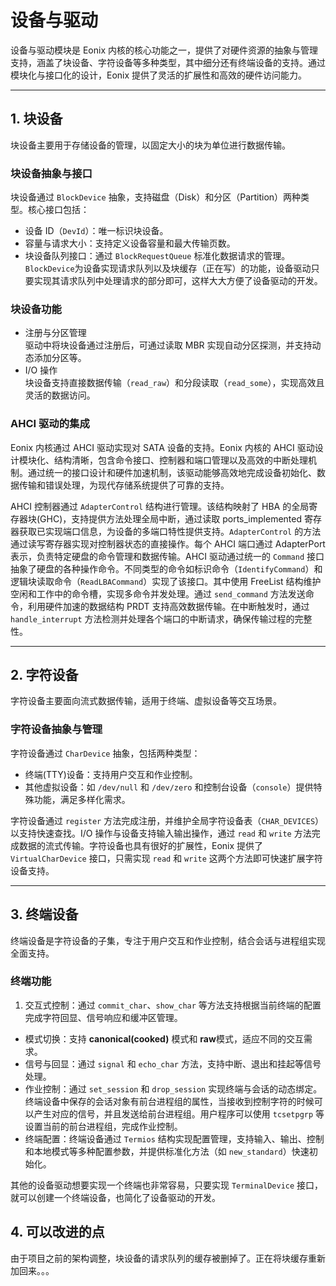# 设备与驱动

设备与驱动模块是 Eonix 内核的核心功能之一，提供了对硬件资源的抽象与管理支持，涵盖了块设备、字符设备等多种类型，其中细分还有终端设备的支持。通过模块化与接口化的设计，Eonix 提供了灵活的扩展性和高效的硬件访问能力。

---

## 1. 块设备

块设备主要用于存储设备的管理，以固定大小的块为单位进行数据传输。

### 块设备抽象与接口
块设备通过 `BlockDevice` 抽象，支持磁盘（Disk）和分区（Partition）两种类型。核心接口包括：
- 设备 ID（`DevId`）：唯一标识块设备。
- 容量与请求大小：支持定义设备容量和最大传输页数。
- 块设备队列接口：通过 `BlockRequestQueue` 标准化数据请求的管理。`BlockDevice`为设备实现请求队列以及块缓存（正在写）的功能，设备驱动只要实现其请求队列中处理请求的部分即可，这样大大方便了设备驱动的开发。

### 块设备功能
- 注册与分区管理  
  驱动中将块设备通过注册后，可通过读取 MBR 实现自动分区探测，并支持动态添加分区等。
- I/O 操作  
  块设备支持直接数据传输（`read_raw`）和分段读取（`read_some`），实现高效且灵活的数据访问。

### AHCI 驱动的集成

Eonix 内核通过 AHCI 驱动实现对 SATA 设备的支持。Eonix 内核的 AHCI 驱动设计模块化、结构清晰，包含命令接口、控制器和端口管理以及高效的中断处理机制。通过统一的接口设计和硬件加速机制，该驱动能够高效地完成设备初始化、数据传输和错误处理，为现代存储系统提供了可靠的支持。

AHCI 控制器通过 `AdapterControl` 结构进行管理。该结构映射了 HBA 的全局寄存器块(GHC)，支持提供方法处理全局中断，通过读取 ports_implemented 寄存器获取已实现端口信息，为设备的多端口特性提供支持。`AdapterControl` 的方法通过读写寄存器实现对控制器状态的直接操作。每个 AHCI 端口通过 AdapterPort 表示，负责特定硬盘的命令管理和数据传输。AHCI 驱动通过统一的 `Command` 接口抽象了硬盘的各种操作命令。不同类型的命令如标识命令（`IdentifyCommand`）和逻辑块读取命令（`ReadLBACommand`）实现了该接口。其中使用 FreeList 结构维护空闲和工作中的命令槽，实现多命令并发处理。通过 `send_command` 方法发送命令，利用硬件加速的数据结构 PRDT 支持高效数据传输。在中断触发时，通过 `handle_interrupt` 方法检测并处理各个端口的中断请求，确保传输过程的完整性。

---

## 2. 字符设备

字符设备主要面向流式数据传输，适用于终端、虚拟设备等交互场景。

### 字符设备抽象与管理
字符设备通过 `CharDevice` 抽象，包括两种类型：
- 终端(TTY)设备：支持用户交互和作业控制。
- 其他虚拟设备：如 `/dev/null` 和 `/dev/zero` 和控制台设备（`console`）提供特殊功能，满足多样化需求。

字符设备通过 `register` 方法完成注册，并维护全局字符设备表（`CHAR_DEVICES`）以支持快速查找。I/O 操作与设备支持输入输出操作，通过 `read` 和 `write` 方法完成数据的流式传输。字符设备也具有很好的扩展性，Eonix 提供了 `VirtualCharDevice` 接口，只需实现 `read` 和 `write` 这两个方法即可快速扩展字符设备支持。

---

## 3. 终端设备

终端设备是字符设备的子集，专注于用户交互和作业控制，结合会话与进程组实现全面支持。

### 终端功能
1. 交互式控制：通过 `commit_char`、`show_char` 等方法支持根据当前终端的配置完成字符回显、信号响应和缓冲区管理。
- 模式切换：支持 **canonical(cooked)** 模式和 **raw**模式，适应不同的交互需求。
- 信号与回显：通过 `signal` 和 `echo_char` 方法，支持中断、退出和挂起等信号处理。
- 作业控制：通过 `set_session` 和 `drop_session` 实现终端与会话的动态绑定。终端设备中保存的会话对象有前台进程组的属性，当接收到控制字符的时候可以产生对应的信号，并且发送给前台进程组。用户程序可以使用 `tcsetpgrp` 等设置当前的前台进程组，完成作业控制。
- 终端配置：终端设备通过 `Termios` 结构实现配置管理，支持输入、输出、控制和本地模式等多种配置参数，并提供标准化方法（如 `new_standard`）快速初始化。

其他的设备驱动想要实现一个终端也非常容易，只要实现 `TerminalDevice` 接口，就可以创建一个终端设备，也简化了设备驱动的开发。

## 4. 可以改进的点

由于项目之前的架构调整，块设备的请求队列的缓存被删掉了。正在将块缓存重新加回来。。。
